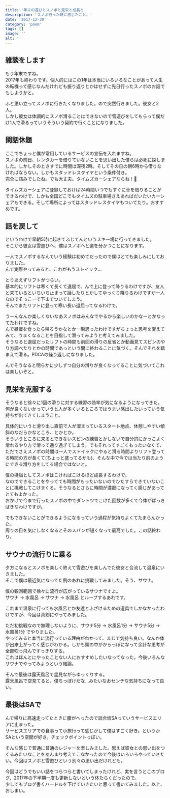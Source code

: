 ```yaml
---
title: '年末の遊びとスノボと見栄と成長と'
description: 'スノボ行った時に感じたこと。'
date: '2017-12-30'
category: 'poem'
tags: []
image: ''
alt: ''
---
```


## 雑談をします

もう年末ですね。  
2017年も終わりです。個人的にはこの1年は本当にいろいろなことがあって人生の転機って感じなんだけれども振り返りとかはせずに先日行ったスノボのお話でもしようかと。

ふと思い立ってスノボに行きたくなりました。ので突然行きました。彼女と2人。  
しかし彼女は体調的にスノボ滑ることはできないので雪遊びをしてもらって僕だけ1人で滑るっていうそういう契約で行くことになりました。

## 閑話休題

ここでちょっと僕が常用しているサービスの宣伝を入れますね。  
スノボの前日、レンタカーを借りていないことを思い出した僕らは必死に探しました。しかしそのときすでに時間は深夜2時。そしてその日の朝6時から借りなければならない。しかもスタッドレスタイヤという条件付き。  
完全に詰みでしたね。でも大丈夫。タイムズカーシェアならね！:car:

タイムズカーシェアに登録しておけば24時間いつでもすぐに車を借りることができるわけで、しかも全国どこでもタイムズの駐車場さえあればだいたいカーシェアもできる。そして場所によってはスタッドレスタイヤもついてたり。おすすめです。

## 話を戻して

というわけで早朝5時に起きてふじてんというスキー場に行ってきました。  
そこから彼女は雪遊びへ、僕はスノボへと道を分かつことになります。

一人でスノボするなんていう経験は初めてだったので僕はとても楽しみにしておりました。  
んで実際やってみると、これがもうストイック…

とりあえずリフトがつらい。  
基本的にリフトは寒くて長くて退屈で、んで上に登って降りるわけですが、友人と来ているといちいち止まって話したりとかしてゆっくり降りるわけですが一人なのでそっこーで下までついてしまう。  
そんでまたリフトに登って寒い長い退屈ってなるわけで。

うーんなんか楽しくないなあスノボはみんなでやるから楽しいのかなーとかなってたわけですね。  
んで昼飯を食ったら帰ろうかなとか一瞬思ったわけですがちょっと思考を変えてみて、うまくなることを目指して滑ってみようと考えてみました。  
そうなると退屈だったリフトの時間も前回の滑りの反省とか動画見てスピンのやり方調べたりとかの時間であっという間に終わることに気づく。そんでそれを踏まえて滑る。PDCAの繰り返しになりました。

んでそうなると明らかに少しずつ自分の滑りが良くなってることに気づいてこれは楽しいぞと。

## 見栄を克服する

そうなると徐々に1回の滑りに対する練習の効率が気になるようになってきた。  
何が良くないかっていうと人が多くいるところではうまい感出したいっていう気持ちが出てきてしまうこと。

具体的にいうと滑り出し直前で人が溜まっているスタート地点、休憩しやすい傾斜のなだらかなところ、とかとか。  
そういうところに来るとできないスピンの練習とかしないで自分的にかっこよく滑れるやり方で滑って通り過ぎてしまう。でもそれってすごくもったいなくて、ただでさえスノボの時間は一人でストイックにやると滑る時間よりリフト登ってる時間の方が長くて(ちょっと盛ってるかも)、そんな中で今では当たり前のようにできる滑り方をしてる場合ではないと。

僕の持論としてスノボはこければこけるほど成長するわけで。  
なのでできることをやってても時間がもったいないのでひたすらできていないことに挑戦してこけまくる。そうなるとさらに時間が濃密になってく感じがあってとてもよかった。  
おかげで今まで行ったスノボの中でダントツでこけた回数が多くて今体がばっきばきなわけですが。

でもできないことができるようになるっていう過程が気持ちよくてたまらんかった。  
周りの目を気にしなくなるとそのスパンが短くなって最高でした。この話終わり。

## サウナの流行りに乗る

夕方になるとスノボを楽しく終えて雪遊びを楽しんでた彼女と合流して温泉にいきました。  
そこで僕は最近気になってた例のあれに挑戦してみました。そう、サウナ。

僕の観測範囲で徐々に流行が広がっているサウナですよ。  
サウナ -> 水風呂 -> サウナ -> 水風呂 とループするあれです。

これまで温泉に行っても水風呂とか友達とふざけるための道具でしかなかったわけですが、今回は真剣にやってみました。

ただ初挑戦なので無理しないように、サウナ5分 -> 水風呂1分 -> サウナ5分 -> 水風呂1分 でやりました。  
やってみると本当に流行っている理由がわかって、まじで気持ち良い。なんか体が出来上がってく感じがわかる。しかも頭の中がからっぽになって余計な思考が全部吹っ飛んですっきりする。  
これはほんとにやったことない人におすすめしたいなってなった。今後いろんなサウナでやってみようという結論。

そんで最後は露天風呂で星見ながらゆっくりする。  
露天風呂で空見てると、僕ちっぽけだな…みたいなおセンチな気持ちになって良い。

## 最後はSAで

んで帰りに高速走ってたときに腹がへったので談合坂SAっていうサービスエリアに止まった。  
サービスエリアでの食事って小旅行って感じがして僕はすごく好き。というかSAという空間が好き。チェックポイントっぽい。

そんな感じで普通に普通のレジャーを楽しみました。思えば彼女との思い出をつくるみたいなことをあんまり考えてこなかったので今後はいろいろやっていきたい。今回はスノボと雪遊びという別々の思い出だけれども。

今回はどうでもいい話をつらつらと書いてしまったけれど、実を言うとこのブログ、2017年の下半期一度も更新しないという体たらくだったので。  
少しでもブログ書くハードルを下げていきたいと思って書いてみました。以上、おしまい。
